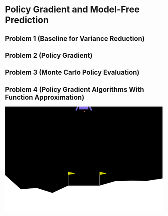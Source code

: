 # Policy Gradient and Model-Free Prediction

## Problem 1 (Baseline for Variance Reduction)

## Problem 2 (Policy Gradient)

## Problem 3 (Monte Carlo Policy Evaluation)

## Problem 4 (Policy Gradient Algorithms With Function Approximation)

<center>
    <img src = "./gif/task2.gif">
</center>